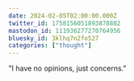 ```yaml
---
date: 2024-02-05T02:00:00.000Z
twitter_id: 1758156051893878882
mastodon_id: 111936277270764956
bluesky_id: 3klhq7n2fo527
categories: ["thought"]
---
```

"I have no opinions, just concerns."
